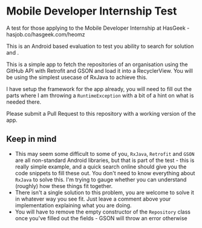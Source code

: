 # Mobile Developer Internship Test
A test for those applying to the Mobile Developer Internship at HasGeek - hasjob.co/hasgeek.com/heomz

This is an Android based evaluation to test you ability to search for solution and .

This is a simple app to fetch the repositories of an organisation using the GitHub API with Retrofit and GSON and load it into a RecyclerView.
You will be using the simplest usecase of RxJava to achieve this.

I have setup the framework for the app already, you will need to fill out the parts where I am throwing a `RuntimeException` with a bit of a hint on what is needed there.

Please submit a Pull Request to this repository with a working version of the app.

## Keep in mind

- This may seem some difficult to some of you, `RxJava`, `Retrofit` and `GSON` are all non-standard Android libraries, but that is part of the test - this is really simple example, and a quick search online should give you the code snippets to fill these out. You don't need to know everything about `RxJava` to solve this. I'm trying to gauge whether you can understand (roughly) how these things fit together.
- There isn't a single solution to this problem, you are welcome to solve it in whatever way you see fit. Just leave a comment above your implementation explaining what you are doing.
- You will have to remove the empty constructor of the `Repository` class once you've filled out the fields - GSON will throw an error otherwise

